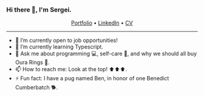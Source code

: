 ### Hi there 👋, I'm Sergei.

<p align="center">
  <a href="https://sergei-dev.me">Portfolio</a> •
  <a href="https://linkedin.com/in/sergei-kabuldzhanov/">LinkedIn</a> •
  <a href="https://assets.ctfassets.net/9h5h53767dyy/2NuFrVwgyYOmJrQoZEgTmi/b22c9f756e83a3df8436597b43a27950/Resume_2_.pdf">CV</a>
</p>

---


- 🔭 I’m currently open to job opportunities!
- 🌱 I’m currently learning Typescript.
- 💬 Ask me about programming 💻, self-care 💪, and why we should all buy Oura Rings 💍.
- 📫 How to reach me: Look at the top! ⬆️⬆️⬆️.
- ⚡ Fun fact: I have a pug named Ben, in honor of one Benedict Cumberbatch 🐕.

<!--
**sergeikabuldzhanov/sergeikabuldzhanov** is a ✨ _special_ ✨ repository because its `README.md` (this file) appears on your GitHub profile.

Here are some ideas to get you started:

- 🔭 I’m currently working on ...
- 🌱 I’m currently learning ...
- 👯 I’m looking to collaborate on ...
- 🤔 I’m looking for help with ...
- 💬 Ask me about ...
- 📫 How to reach me: ...
- 😄 Pronouns: ...
- ⚡ Fun fact: ...
-->
